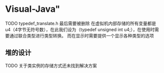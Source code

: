 # Visual-Java" 

TODO typedef_translate.h 最后需要被删除
在虚拟机内部存储的所有变量都是u4（4字节无符号数），在此我们设为（typedef unsigned int u4;），在使用时需要通过联合类型进行类型转换。
而在显示时需要提供一个显示各种类型的选项



## 堆的设计
TODO 关于类实例的存储方式还未找到解决方案
